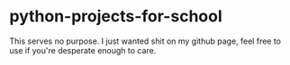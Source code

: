 # python-projects-for-school
This serves no purpose. I just wanted shit on my github page, feel free to use if you're desperate enough to care.
